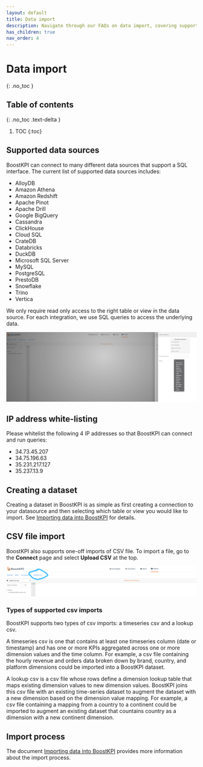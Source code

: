 ```yaml
---
layout: default
title: Data import
description: Navigate through our FAQs on data import, covering supported data sources, IP address white-listing, differences between scheduled and one-off imports, CSV file import details, various supported CSV import types, the import process, and methods for refreshing already imported data on a scheduled basis 
has_children: true
nav_order: 4
---
```


# Data import
{: .no_toc }

## Table of contents
{: .no_toc .text-delta }

1. TOC
{:toc}

## Supported data sources

BoostKPI can connect to many different data sources that support a SQL interface. The current list of supported data sources includes:
- AlloyDB
- Amazon Athena
- Amazon Redshift
- Apache Pinot
- Apache Drill
- Google BigQuery
- Cassandra
- ClickHouse
- Cloud SQL
- CrateDB
- Databricks
- DuckDB
- Microsoft SQL Server
- MySQL
- PostgreSQL
- PrestoDB
- Snowflake
- Trino
- Vertica

We only require read only access to the right table or view in the data source. For each integration, we use SQL queries to access the underlying data.

![Data sources list: image](../images/data-sources-list.png)

## IP address white-listing

Please whitelist the following 4 IP addresses so that BoostKPI can connect and run queries:
- 34.73.45.207
- 34.75.196.63
- 35.231.217.127
- 35.237.13.9

## Creating a dataset

Creating a dataset in BoostKPI is as simple as first creating a connection to your datasource and then selecting which table or view you would like to import. See [Importing data into BoostKPI](/docs/data-import/guide/#importing-data-into-boostkpi) for details.

## CSV file import

BoostKPI also supports one-off imports of CSV file. To import a file, go to the **Connect** page and select **Upload CSV** at the top.

![Upload CSV: image](../images/upload-csv.png)

### Types of supported csv imports

BoostKPI supports two types of csv imports: a timeseries csv and a lookup csv.

A timeseries csv is one that contains at least one timeseries column (date or timestamp) and has one or
more KPIs aggregated across one or more dimension values and the time column. For example, a csv file containing
the hourly revenue and orders data broken down by brand, country, and platform dimensions could be imported into a BoostKPI dataset.

A lookup csv is a csv file whose rows define a dimension lookup table that maps 
existing dimension values to new dimension values. BoostKPI joins this csv file 
with an existing time-series dataset to augment the dataset with a new dimension 
based on the dimension value mapping. For example, a csv file containing a mapping 
from a country to a continent could be imported to augment an existing dataset 
that countains country as a dimension with a new continent dimension.

## Import process

The document [Importing data into BoostKPI](/docs/data-import/guide/#importing-data-into-boostkpi)
provides more information about the import process.
